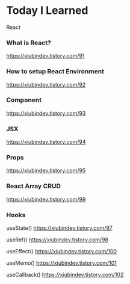 # Today I Learned
React

### What is React?

https://xiubindev.tistory.com/91

### How to setup React Environment

https://xiubindev.tistory.com/92

### Component

https://xiubindev.tistory.com/93

### JSX

https://xiubindev.tistory.com/94

### Props

https://xiubindev.tistory.com/95

### React Array CRUD

https://xiubindev.tistory.com/99

### Hooks

useState()
https://xiubindev.tistory.com/97

useRef()
https://xiubindev.tistory.com/98

useEffect()
https://xiubindev.tistory.com/100

useMemo()
https://xiubindev.tistory.com/101

useCallback()
https://xiubindev.tistory.com/102

